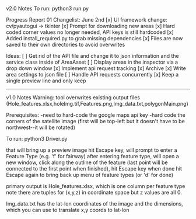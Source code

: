 v2.0 Notes
To run:
python3 run.py <optional-saved-area-name>

Progress Report 01 Changelist:
    June 2nd
    [x] UI framework change: cv/pyautogui -> tkinter
    [x] Prompt for downloading new areas
    [x] Hard coded corner values no longer needed, API keys is still hardcoded
    [x] Added install_required.py to grab missing dependencies
    [x] Files are now saved to their own directories to avoid overwrites

Ideas:
    [ ] Get rid of the API file and change it to json information and the service class inside of AreaAsset
    [ ] Display areas in the inspector via a drop down window
    [x] Implement api request tracking
    [x] Archive
    [x] Write area settings to json file
    [ ] Handle API requests concurrently
    [x] Keep a single preview line and only keep 

---------------------------------------------------------------------
v1.0 Notes
Warning: tool overwrites existing output files
(Hole_features.xlsx,holeImg.tif,Features.png,Img_data.txt,polygonMain.png)

Prerequisites:
-need to hard-code the google maps api key
-hard code the corners of the satellite image (first will be top-left but it doesn't have
to be northwest--it will be rotated)

To run:
python3 Driver.py

that will bring up a preview image
hit Escape key, will prompt to enter a Feature Type (e.g. 'f' for fairway)
after entering feature type, will open a new window,
click along the outline of the feature (last point will be connected to the
first point when finished), hit Escape key when done
hit Escape again to bring back up menu of feature types (or 'd' for done)

primary output is Hole_features.xlsx, which is one column per feature type
note there are tuples for (x,y,z) in coordinate space but z values are all 0.

Img_data.txt has the lat-lon coordinates of the image and the dimensions, which
you can use to translate x,y coords to lat-lon
